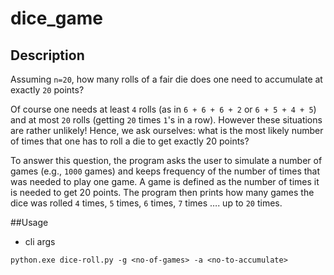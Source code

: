 # dice_game

## Description
Assuming `n=20`, how many rolls of a fair die does one need to accumulate at exactly `20` points? 

Of course one needs at least `4` rolls (as in `6 + 6 + 6 + 2` or `6 + 5 + 4 + 5`) and at most `20` rolls 
(getting `20` times `1`'s in a row). 
However these situations are rather unlikely! 
Hence, we ask ourselves: what is the most likely number of times that one has to roll a die to get exactly 20 points? 

To answer this question, the program asks the user to simulate a number of games (e.g., `1000` games) and keeps frequency 
of the number of times that was needed to play one game. A game is defined as the number of times it is needed to get 
20 points. 
The program then prints how many games the dice was rolled `4` times, `5` times, `6` times, `7` times …. up to `20` times. 

##Usage


* cli args

`python.exe dice-roll.py -g <no-of-games> -a <no-to-accumulate>`
